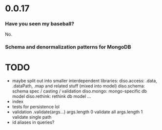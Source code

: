 # 0.0.17

### Have you seen my baseball?

No.

### Schema and denormalization patterns for MongoDB

# TODO
- maybe split out into smaller interdependent libraries:
  diso.access: .data, .dataPath, .map and related stuff (mixed into model)
  diso.schema: schema spec / casting / validation
  diso.mongo: mongo-specific db model
  diso.rethink: rethink db model
  ...
- index
- tests for persistence lol
- validation
.validate(args...)
  args.length 0 validate all
  args.length 1 validate single path
- id aliases in queries?
